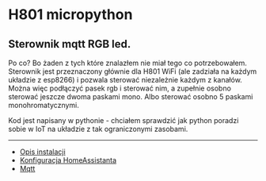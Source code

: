 # H801 micropython
## Sterownik mqtt RGB led.

Po co? Bo żaden z tych które znalazłem nie miał tego co potrzebowałem. Sterownik jest przeznaczony głównie dla H801 WiFi (ale zadziała na każdym układzie z esp8266) i pozwala sterować niezależnie każdym z kanałów. Można więc podłączyć pasek rgb i sterować nim, a zupełnie osobno sterować jeszcze dwoma paskami mono. Albo sterować osobno 5 paskami monohromatycznymi.

Kod jest napisany w pythonie - chciałem sprawdzić jak python poradzi sobie w IoT na układzie z tak ograniczonymi zasobami.

-------------------
* [Opis instalacji](install_pl.md)
* [Konfiguracja HomeAssistanta](hass_pl.md)
* [Mqtt](mqtt_pl.md)
